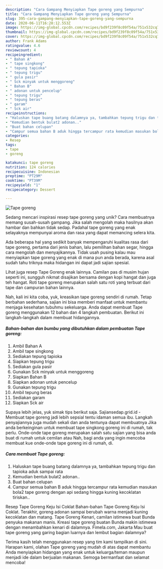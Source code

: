 ```yaml
---
description: "Cara Gampang Menyiapkan Tape goreng yang Sempurna"
title: "Cara Gampang Menyiapkan Tape goreng yang Sempurna"
slug: 395-cara-gampang-menyiapkan-tape-goreng-yang-sempurna
date: 2020-06-11T16:28:12.553Z
image: https://img-global.cpcdn.com/recipes/bd9f239f8c09f54a/751x532cq70/tape-goreng-foto-resep-utama.jpg
thumbnail: https://img-global.cpcdn.com/recipes/bd9f239f8c09f54a/751x532cq70/tape-goreng-foto-resep-utama.jpg
cover: https://img-global.cpcdn.com/recipes/bd9f239f8c09f54a/751x532cq70/tape-goreng-foto-resep-utama.jpg
author: Frank Adams
ratingvalue: 4.6
reviewcount: 4
recipeingredient:
- " Bahan A"
- " tape singkong"
- " tepung tapioka"
- " tepung trigu"
- " gula pasir"
- " Sck minyak untuk menggoreng"
- " Bahan B"
- " adonan untuk pencelup"
- " tepung trigu"
- " tepung beras"
- " garam"
- " Sck air"
recipeinstructions:
- "Haluskan tape buang batang dalamnya ya, tambahkan tepung trigu dan tapioka aduk sampai rata"
- "Kemudian bentuk bulat2 adonan.."
- "Buat bahan celupan"
- "Campur semua bahan B aduk hingga tercampur rata kemudian masukan bola2 tape goreng dengan api sedang hingga kuning kecoklatan tiriskan.."
categories:
- Resep
tags:
- tape
- goreng

katakunci: tape goreng 
nutrition: 124 calories
recipecuisine: Indonesian
preptime: "PT29M"
cooktime: "PT39M"
recipeyield: "1"
recipecategory: Dessert

---
```



![Tape goreng](https://img-global.cpcdn.com/recipes/bd9f239f8c09f54a/751x532cq70/tape-goreng-foto-resep-utama.jpg)

Sedang mencari inspirasi resep tape goreng yang unik? Cara membuatnya memang susah-susah gampang. Jika salah mengolah maka hasilnya akan hambar dan bahkan tidak sedap. Padahal tape goreng yang enak selayaknya mempunyai aroma dan rasa yang dapat memancing selera kita.

Ada beberapa hal yang sedikit banyak mempengaruhi kualitas rasa dari tape goreng, pertama dari jenis bahan, lalu pemilihan bahan segar, hingga cara mengolah dan menyajikannya. Tidak usah pusing kalau mau menyiapkan tape goreng yang enak di mana pun anda berada, karena asal sudah tahu triknya maka hidangan ini dapat jadi sajian spesial.

Lihat juga resep Tape Goreng enak lainnya. Camilan pas di musim hujan seperti ini, sungguh nikmat disajikan bersama dengan kopi hangat dan juga teh hangat. Roti tape goreng merupakan salah satu roti yang terbuat dari tape dan campuran bahan lainnya.


Nah, kali ini kita coba, yuk, kreasikan tape goreng sendiri di rumah. Tetap berbahan sederhana, sajian ini bisa memberi manfaat untuk membantu menjaga kesehatan tubuhmu sekeluarga. Anda dapat membuat Tape goreng menggunakan 12 bahan dan 4 langkah pembuatan. Berikut ini langkah-langkah dalam membuat hidangannya.

<!--inarticleads1-->

##### Bahan-bahan dan bumbu yang dibutuhkan dalam pembuatan Tape goreng:

1. Ambil  Bahan A
1. Ambil  tape singkong
1. Sediakan  tepung tapioka
1. Siapkan  tepung trigu
1. Sediakan  gula pasir
1. Gunakan  Sck minyak untuk menggoreng
1. Siapkan  Bahan B
1. Siapkan  adonan untuk pencelup
1. Gunakan  tepung trigu
1. Ambil  tepung beras
1. Sediakan  garam
1. Siapkan  Sck air


Supaya lebih jelas, yuk simak tips berikut saja. Sajiansedap.grid.id - Membuat tape goreng jadi lebih sepsial tentu idaman semua ibu. Langkah penyajiannya juga mudah sekali dan anda tentunya dapat membuatnya Jika anda berkeinginan untuk membuat tape singkong goreng ini di rumah, tak perlu. Onde-onde tape goreng merupakan salah satu sajian yang bisa anda buat di rumah untuk cemilan atau Nah, bagi anda yang ingin mencoba membuat kue onde-onde tape goreng ini di rumah, di. 

<!--inarticleads2-->

##### Cara membuat Tape goreng:

1. Haluskan tape buang batang dalamnya ya, tambahkan tepung trigu dan tapioka aduk sampai rata
1. Kemudian bentuk bulat2 adonan..
1. Buat bahan celupan
1. Campur semua bahan B aduk hingga tercampur rata kemudian masukan bola2 tape goreng dengan api sedang hingga kuning kecoklatan tiriskan..


Resep Tape Goreng Keju Isi Coklat Bahan-bahan Tape Goreng Keju Isi Coklat. Terakhir, goreng adonan sampai berubah warna menjadi kuning kecoklatan dan matang. Tape Goreng Kenari, camilan istimewa buat Bunda penyuka makanan manis. Kreasi tape goreng buatan Bunda makin istimewa dengan menambahkan kenari di dalamnya. Fimela.com, Jakarta Mau buat tape goreng yang garing bagian luarnya dan lembut bagian dalamnya? 

Terima kasih telah menggunakan resep yang tim kami tampilkan di sini. Harapan kami, olahan Tape goreng yang mudah di atas dapat membantu Anda menyiapkan hidangan yang enak untuk keluarga/teman maupun menjadi ide dalam berjualan makanan. Semoga bermanfaat dan selamat mencoba!
